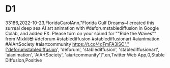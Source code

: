 # D1
33186,2022-10-23,FloridaCarolAnn,"Florida Gulf Dreams~I created this surreal deep sea AI art animation with #deforumstablediffusion in Google Colab, and added FX. Please turn on your sound for ""Ride the Waves"" from Mixkit😎 #deforum #stablediffusion #stablediffusionart #aianimation  #AiArtSociety #aiartcommunity https://t.co/4dFmFA3iSO","['deforumstablediffusion', 'deforum', 'stablediffusion', 'stablediffusionart', 'aianimation', 'AiArtSociety', 'aiartcommunity']",en,Twitter Web App,0,Stable Diffusion,Positive
